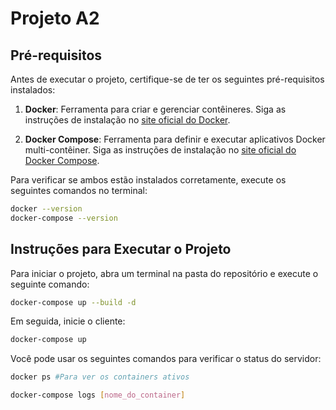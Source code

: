 # Projeto A2

## Pré-requisitos

Antes de executar o projeto, certifique-se de ter os seguintes pré-requisitos instalados:

1. **Docker**: Ferramenta para criar e gerenciar contêineres. Siga as instruções de instalação no [site oficial do Docker](https://docs.docker.com/get-docker/).

2. **Docker Compose**: Ferramenta para definir e executar aplicativos Docker multi-contêiner. Siga as instruções de instalação no [site oficial do Docker Compose](https://docs.docker.com/compose/install/).

Para verificar se ambos estão instalados corretamente, execute os seguintes comandos no terminal:

```bash
docker --version
docker-compose --version
```

## Instruções para Executar o Projeto

Para iniciar o projeto, abra um terminal na pasta do repositório e execute o seguinte comando:

```bash
docker-compose up --build -d
```

Em seguida, inicie o cliente:

```bash
docker-compose up
```

Você pode usar os seguintes comandos para verificar o status do servidor:

```bash
docker ps #Para ver os containers ativos
```

```bash
docker-compose logs [nome_do_container]
```
